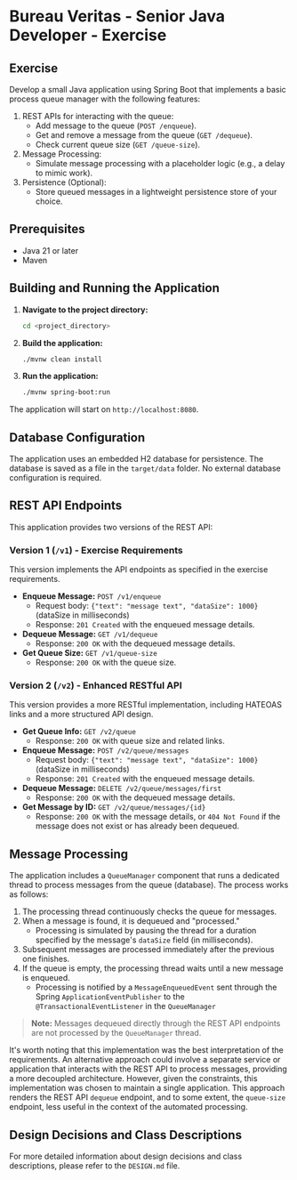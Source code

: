 # Bureau Veritas - Senior Java Developer - Exercise

## Exercise

Develop a small Java application using Spring Boot that implements a basic process queue manager with the following features:

1. REST APIs for interacting with the queue:
   - Add message to the queue (`POST /enqueue`).
   - Get and remove a message from the queue (`GET /dequeue`).
   - Check current queue size (`GET /queue-size`).
2. Message Processing: 
   - Simulate message processing with a placeholder logic (e.g., a delay to mimic work).
3. Persistence (Optional):
   - Store queued messages in a lightweight persistence store of your choice.

## Prerequisites

* Java 21 or later
* Maven

## Building and Running the Application

1.  **Navigate to the project directory:**

    ```bash
    cd <project_directory>
    ```

2.  **Build the application:**

    ```bash
    ./mvnw clean install
    ```

3.  **Run the application:**

    ```bash
    ./mvnw spring-boot:run
    ```

The application will start on `http://localhost:8080`.

## Database Configuration

The application uses an embedded H2 database for persistence. The database is saved as a file in the `target/data` folder. No external database configuration is required.

## REST API Endpoints

This application provides two versions of the REST API:

### Version 1 (`/v1`) - Exercise Requirements

This version implements the API endpoints as specified in the exercise requirements.

* **Enqueue Message:** `POST /v1/enqueue`
    * Request body: `{"text": "message text", "dataSize": 1000}` (dataSize in milliseconds)
    * Response: `201 Created` with the enqueued message details.
* **Dequeue Message:** `GET /v1/dequeue`
    * Response: `200 OK` with the dequeued message details.
* **Get Queue Size:** `GET /v1/queue-size`
    * Response: `200 OK` with the queue size.

### Version 2 (`/v2`) - Enhanced RESTful API

This version provides a more RESTful implementation, including HATEOAS links and a more structured API design.

* **Get Queue Info:** `GET /v2/queue`
    * Response: `200 OK` with queue size and related links.
* **Enqueue Message:** `POST /v2/queue/messages`
    * Request body: `{"text": "message text", "dataSize": 1000}` (dataSize in milliseconds)
    * Response: `201 Created` with the enqueued message details.
* **Dequeue Message:** `DELETE /v2/queue/messages/first`
    * Response: `200 OK` with the dequeued message details.
* **Get Message by ID:** `GET /v2/queue/messages/{id}`
    * Response: `200 OK` with the message details, or `404 Not Found` if the message does not exist or has already been dequeued.

## Message Processing

The application includes a `QueueManager` component that runs a dedicated thread to process messages from the queue (database). The process works as follows:

1.  The processing thread continuously checks the queue for messages.
2.  When a message is found, it is dequeued and "processed."
    - Processing is simulated by pausing the thread for a duration specified by the message's `dataSize` field (in milliseconds).
3.  Subsequent messages are processed immediately after the previous one finishes.
4.  If the queue is empty, the processing thread waits until a new message is enqueued.
    - Processing is notified by a `MessageEnqueuedEvent` sent through the Spring `ApplicationEventPublisher` to the `@TransactionalEventListener` in the `QueueManager`
> **Note:** Messages dequeued directly through the REST API endpoints are not processed by the `QueueManager` thread.

It's worth noting that this implementation was the best interpretation of the requirements. An alternative approach could involve a separate service or application that interacts with the REST API to process messages, providing a more decoupled architecture. However, given the constraints, this implementation was chosen to maintain a single application. This approach renders the REST API `dequeue` endpoint, and to some extent, the `queue-size` endpoint, less useful in the context of the automated processing.

## Design Decisions and Class Descriptions

For more detailed information about design decisions and class descriptions, please refer to the `DESIGN.md` file.
